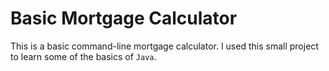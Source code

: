 # Basic Mortgage Calculator
This is a basic command-line mortgage calculator. I used this small project to learn some of the basics of `Java`.

